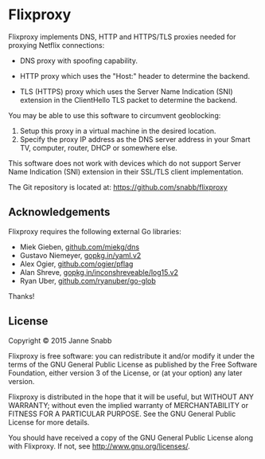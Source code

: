 Flixproxy
=========

Flixproxy implements DNS, HTTP and HTTPS/TLS proxies needed for proxying
Netflix connections:

 - DNS proxy with spoofing capability.

 - HTTP proxy which uses the "Host:" header to determine the backend.

 - TLS (HTTPS) proxy which uses the Server Name Indication (SNI) extension
   in the ClientHello TLS packet to determine the backend.

You may be able to use this software to circumvent geoblocking:
1. Setup this proxy in a virtual machine in the desired location.
2. Specify the proxy IP address as the DNS server address in your Smart TV, computer,
router, DHCP or somewhere else.

This software does not work with devices which do not support Server Name
Indication (SNI) extension in their SSL/TLS client implementation.

The Git repository is located at: https://github.com/snabb/flixproxy


Acknowledgements
----------------

Flixproxy requires the following external Go libraries:

- Miek Gieben, [github.com/miekg/dns](https://github.com/miekg/dns)
- Gustavo Niemeyer, [gopkg.in/yaml.v2](https://github.com/go-yaml/yaml)
- Alex Ogier, [github.com/ogier/pflag](https://github.com/ogier/pflag)
- Alan Shreve, [gopkg.in/inconshreveable/log15.v2](https://github.com/inconshreveable/log15)
- Ryan Uber, [github.com/ryanuber/go-glob](https://github.com/ryanuber/go-glob)

Thanks!


License
-------

Copyright © 2015 Janne Snabb <snabb AT epipe.com>

Flixproxy is free software: you can redistribute it and/or modify
it under the terms of the GNU General Public License as published by
the Free Software Foundation, either version 3 of the License, or
(at your option) any later version.

Flixproxy is distributed in the hope that it will be useful,
but WITHOUT ANY WARRANTY; without even the implied warranty of
MERCHANTABILITY or FITNESS FOR A PARTICULAR PURPOSE. See the
GNU General Public License for more details.

You should have received a copy of the GNU General Public License
along with Flixproxy. If not, see <http://www.gnu.org/licenses/>.

